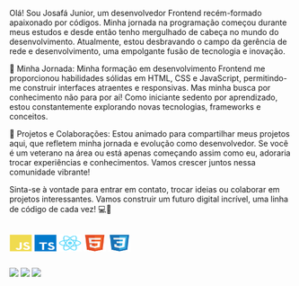 Olá! Sou Josafá Junior, um desenvolvedor Frontend recém-formado apaixonado por códigos. Minha jornada na programação começou durante meus estudos e desde então tenho mergulhado de cabeça no mundo do desenvolvimento. Atualmente, estou desbravando o campo da gerência de rede e desenvolvimento, uma empolgante fusão de tecnologia e inovação.

🚀 Minha Jornada:
Minha formação em desenvolvimento Frontend me proporcionou habilidades sólidas em HTML, CSS e JavaScript, permitindo-me construir interfaces atraentes e responsivas. Mas minha busca por conhecimento não para por aí! Como iniciante sedento por aprendizado, estou constantemente explorando novas tecnologias, frameworks e conceitos.

🌱 Projetos e Colaborações:
Estou animado para compartilhar meus projetos aqui, que refletem minha jornada e evolução como desenvolvedor. Se você é um veterano na área ou está apenas começando assim como eu, adoraria trocar experiências e conhecimentos. Vamos crescer juntos nessa comunidade vibrante!

Sinta-se à vontade para entrar em contato, trocar ideias ou colaborar em projetos interessantes. Vamos construir um futuro digital incrível, uma linha de código de cada vez! 💻🌟

<div style="display: inline_block"><br>
  <img align="center" alt="Rafa-Js" height="30" width="40" src="https://raw.githubusercontent.com/devicons/devicon/master/icons/javascript/javascript-plain.svg">
  <img align="center" alt="Rafa-Ts" height="30" width="40" src="https://raw.githubusercontent.com/devicons/devicon/master/icons/typescript/typescript-plain.svg">
  <img align="center" alt="Rafa-React" height="30" width="40" src="https://raw.githubusercontent.com/devicons/devicon/master/icons/react/react-original.svg">
  <img align="center" alt="Rafa-HTML" height="30" width="40" src="https://raw.githubusercontent.com/devicons/devicon/master/icons/html5/html5-original.svg">
  <img align="center" alt="Rafa-CSS" height="30" width="40" src="https://raw.githubusercontent.com/devicons/devicon/master/icons/css3/css3-original.svg">
</div>

  ##
 
<div> 
  <a href="https://instagram.com/josaffapdp" target="_blank"><img src="https://img.shields.io/badge/-Instagram-%23E4405F?style=for-the-badge&logo=instagram&logoColor=white" target="_blank"></a>
  <a href = "mailto:josafa@pge.to.gov.br"><img src="https://img.shields.io/badge/-Gmail-%23333?style=for-the-badge&logo=gmail&logoColor=white" target="_blank"></a>
  <a href="https://www.linkedin.com/in/josaffa-junior/" target="_blank"><img src="https://img.shields.io/badge/-LinkedIn-%230077B5?style=for-the-badge&logo=linkedin&logoColor=white" target="_blank"></a> 
  
</div>
